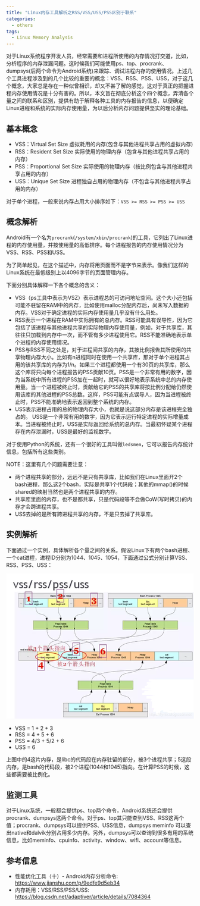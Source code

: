 ```yaml
---
title: "Linux内存工具解析之RSS/VSS/USS/PSS区别于联系"
categories:
  - others
tags:
  - Linux Memory Analysis
---
```


对于Linux系统程序开发人员，经常需要和进程所使用的内存情况打交道，比如，分析程序的内存泄漏问题。这时候我们可能使用ps、top、procrank、dumpsys(后两个命令为Android系统)来跟踪、调试进程内存的使用情况。上述几个工具进程涉及到的几个比较的重要的概念：VSS、RSS、PSS、USS，对于这几个概念，大家总是存在一种似曾相识，却又不甚了解的感觉，这对于真正的把握进程内存使用情况是十分有害的。所以，本文旨在彻底分析这个四个概念，弄清各个量之间的联系和区别，提供有助于解释各种工具的内存报告的信息，以便确定Linux进程和系统的实际内存使用量，为以后分析内存问题提供坚实的理论基础。

## 基本概念

* VSS：Virtual Set Size 虚拟耗用的内存(包含与其他进程共享占用的虚拟内存)
* RSS：Resident Set Size 实际使用的物理内存（包含与其他进程共享占用的内存）
* PSS：Proportional Set Size 实际使用的物理内存（按比例包含与其他进程共享占用的内存）
* USS：Unique Set Size 进程独自占用的物理内存（不包含与其他进程共享占用的内存）

对于单个进程，一般来说内存占用大小排序如下：`VSS >= RSS >= PSS >= USS`

## 概念解析

Android有一个名为`procrank`(`/system/xbin/procrank`)的工具，它列出了Linux进程的内存使用量，并按使用量的高低排序。每个进程报告的内存使用情况分为VSS、RSS、PSS和USS。

为了简单起见，在这个描述中，内存将用页面而不是字节来表示。像我们这样的Linux系统在最低级别上以4096字节的页面管理内存。

下面分别具体解释一下各个概念的含义：

* VSS（ps工具中表示为VSZ）表示进程总的可访问地址空间。这个大小还包括可能不驻留在RAM中的内存，比如使用malloc分配内存后，尚未写入数据的内存。VSS对于确定进程的实际内存使用量几乎没有什么用处。
* RSS表示一个进程在RAM中实际拥有的总内存。RSS可能具有误导性，因为它包括了该进程与其他进程共享的实际物理内存使用量，例如，对于共享库，其往往只加载到内存中一次，而不管有多少进程使用它。RSS不能准确地表示单个进程的内存使用情况。
* PSS与RSS不同之处是，对于进程间共享的内存，其按比例报告其所使用的共享物理内存大小。比如有n进程同时在使用一个共享库，那对于单个进程其占用的该共享库的内存为1/n。如果三个进程都使用一个有30页的共享库，那么这个库将只向每个进程报告的PSS贡献10页。PSS是一个非常有用的数字，因为当系统中所有进程的PSS加在一起时，就可以很好地表示系统中总的内存使用量。当一个进程被终止时，贡献给它的PSS的共享库将按比例分配给仍然使用该库的其他进程的PSS总数。这样，PSS可能有点误导人，因为当进程被终止时，PSS不能准确地表示返回到整个系统的内存。
* USS表示进程占用的总的物理内存大小，也就是说这部分内存是该进程完全独占的。 USS是一个非常有用的数字，因为它表示运行特定进程的实际增量成本。当进程被终止时，USS是实际返回给系统的总内存。当最初怀疑某个进程存在内存泄漏时，USS是最好的监视数字。

对于使用Python的系统，还有一个很好的工具叫做`ledsmem`，它可以报告内存统计信息，包括所有这些类别。

NOTE：这里有几个问题需要注意：

* 两个进程共享的部分，远远不是只有共享库，比如我们在Linux里面开2个bash进程，那么这2个bash，实际是共享1个代码段；其他的mmap()的时候shared的映射当然也是两个进程共享的内存。
* 共享库里面的内存，也不是都共享，只是代码段等不会做CoW(写时拷贝)的内存才会跨进程共享。
* USS去掉的是所有跨进程共享的内存，不是只去掉了共享库。

## 实例解析

下面通过一个实例，具体解析各个量之间的关系。假设Linux下有两个bash进程、一个cat进程，进程ID分别为1044、1045、1054，下面通过公式分别计算VSS、RSS、PSS、USS：

![](https://raw.githubusercontent.com/jiangxincode/PicGo/master/20190422144031323.png)

* VSS = 1 + 2 + 3
* RSS = 4 + 5 + 6
* PSS = 4/3 + 5/2 + 6
* USS = 6

上图中的4这片内存，是libc的代码段在内存驻留的部分，被3个进程共享；5这段内存，是bash的代码段，被2个进程(1044和1045)指向。在计算PSS的时候，这些都需要被比例化。

## 监测工具

对于Linux系统，一般都会提供ps、top两个命令，Android系统还会提供procrank、dumpsys这两个命令。对于ps、top其只能查到VSS、RSS这两个值；procrank、dumpsys可以提供PSS、USS信息，dumpsys meminfo 可以查出native和dalvik分别占用多少内存。另外，dumpsys可以查询到很多有用的系统信息，比如meminfo、cpuinfo、activity、window、wifi、account等信息。

## 参考信息

* 性能优化工具（十）- Android内存分析命令: <https://www.jianshu.com/p/9edfe9d5eb34>
* 内存耗用：VSS/RSS/PSS/USS: <https://blog.csdn.net/adaptiver/article/details/7084364>